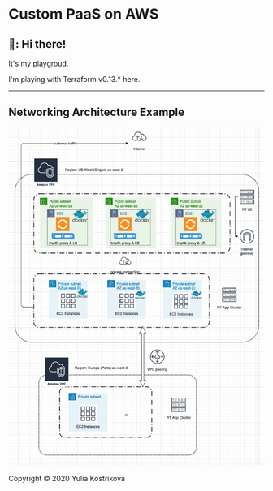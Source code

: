 # Custom PaaS on AWS

## 🦦: Hi there!
It's my playgroud.

I'm playing with Terraform v0.13.* here.
***

## Networking Architecture Example

![Physical deployment schema](doc/imgs/paas-swarm-aws-network.png)

Copyright © 2020 Yulia Kostrikova